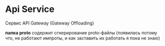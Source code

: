 # Api Service

Сервис API Gateway (Gateway Offloading)

<b>папка proto</b>
содержит сгнерирование proto-файлы (появилась потому что, не работают импроты, и как заставить их работать я пока не знаю)
